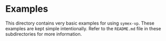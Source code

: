 # Examples

This directory contains very basic examples for using `symex-vp`. These
examples are kept simple intentionally. Refer to the `README.md` file in
these subdirectories for more information.
